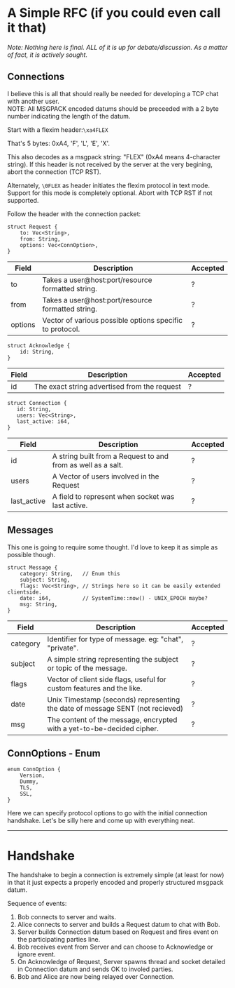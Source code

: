 A Simple RFC (if you could even call it that)
=============================================
_Note: Nothing here is final. ALL of it is up for debate/discussion. As a matter of fact, it is actively sought._

Connections
-----------
I believe this is all that should really be needed for developing a TCP chat with another user.  
NOTE: All MSGPACK encoded datums should be preceeded with a 2 byte number indicating the length of the datum.

Start with a flexim header:`\xa4FLEX`

That's 5 bytes: 0xA4, 'F', 'L', 'E', 'X'.

This also decodes as a msgpack string: "FLEX" (0xA4 means 4-character string). If this header is not received by the server at the very begining, abort the connection (TCP RST).

Alternately, `\0FLEX` as header initiates the flexim protocol in text mode. Support for this mode is completely optional. Abort with TCP RST if not supported.

Follow the header with the connection packet:

```rust,no-run
struct Request {
    to: Vec<String>,
    from: String,
    options: Vec<ConnOption>,
}
```
|Field|Description|Accepted |
|-----|-----------|---------|
| to | Takes a user@host:port/resource formatted string. | ? |
| from | Takes a user@host:port/resource formatted string. | ? |
| options | Vector of various possible options specific to protocol. | ? |

```rust,no-run
struct Acknowledge {
    id: String,
}
```
|Field|Description|Accepted |
|-----|-----------|---------|
| id | The exact string advertised from the request | ? |


```rust,no-run
struct Connection {
   id: String,
   users: Vec<String>,
   last_active: i64,
}
```
|Field|Description|Accepted |
|-----|-----------|---------|
| id | A string built from a Request to and from as well as a salt. | ? |
| users | A Vector of users involved in the Request | ? |
| last_active | A field to represent when socket was last active. | ? |

Messages
--------
This one is going to require some thought. I'd love to keep it as simple as possible though.
```rust,no-run
struct Message {
    category: String,   // Enum this
    subject: String,
    flags: Vec<String>, // Strings here so it can be easily extended clientside.
    date: i64,          // SystemTime::now() - UNIX_EPOCH maybe?
    msg: String,
}
```
|Field|Description|Accepted |
|-----|-----------|---------|
| category | Identifier for type of message. eg: "chat", "private". | ? |
| subject | A simple string representing the subject or topic of the message. | ? |
| flags | Vector of client side flags, useful for custom features and the like. | ? |
| date | Unix Timestamp (seconds) representing the date of message SENT (not recieved) | ? |
| msg | The content of the message, encrypted with a yet-to-be-decided cipher. | ? |

ConnOptions - Enum
------------------
```rust,no-run
enum ConnOption {
    Version,
    Dummy,
    TLS,
    SSL,
}
```
Here we can specify protocol options to go with the initial connection handshake. Let's be silly here and come up with everything neat.

***

Handshake
=========
The handshake to begin a connection is extremely simple (at least for now) in that it just expects a properly encoded and properly structured msgpack datum.

Sequence of events:
1. Bob connects to server and waits.
2. Alice connects to server and builds a Request datum to chat with Bob.
3. Server builds Connection datum based on Request and fires event on the participating parties line.
4. Bob receives event from Server and can choose to Acknowledge or ignore event.
5. On Acknowledge of Request, Server spawns thread and socket detailed in Connection datum and sends OK to involed parties.
6. Bob and Alice are now being relayed over Connection.
